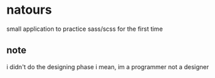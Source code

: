 # natours
small application to practice sass/scss for the first time


## note
i didn't do the designing phase 
i mean, im a programmer not a designer

